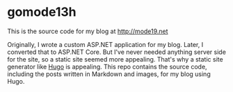 # gomode13h

This is the source code for my blog at http://mode19.net

Originally, I wrote a custom ASP.NET application for my blog. Later, I converted that to ASP.NET Core. But I've never needed anything 
server side for the site, so a static site seemed more appealing. That's why a static site generator like [Hugo](https://gohugo.io/) is 
appealing. This repo contains the source code, including the posts written in Markdown and images, for my blog using Hugo.
